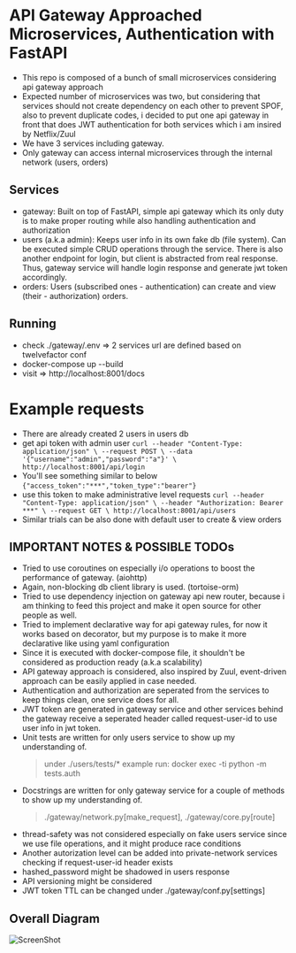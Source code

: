 # API Gateway Approached Microservices, Authentication with FastAPI
- This repo is composed of a bunch of small microservices considering api gateway approach
- Expected number of microservices was two, but considering that services
  should not create dependency on each other to prevent SPOF, also to prevent duplicate codes,
  i decided to put one api gateway in front that does JWT authentication for both services
  which i am insired by Netflix/Zuul
- We have 3 services including gateway.
- Only gateway can access internal microservices through the internal network (users, orders)

## Services
- gateway: Built on top of FastAPI, simple api gateway which its only duty is to make proper
  routing while also handling authentication and authorization
- users (a.k.a admin): Keeps user info in its own fake db (file system).
  Can be executed simple CRUD operations through the service. There is also another
  endpoint for login, but client is abstracted from real response. Thus, gateway service
  will handle login response and generate jwt token accordingly.
- orders: Users (subscribed ones - authentication) can create and view (their - authorization) orders.

## Running
- check ./gateway/.env => 2 services url are defined based on twelvefactor conf
- docker-compose up --build
- visit => http://localhost:8001/docs

# Example requests
- There are already created 2 users in users db
- get api token with admin user
`
curl --header "Content-Type: application/json" \
     --request POST \
     --data '{"username":"admin","password":"a"}' \
     http://localhost:8001/api/login
`
- You'll see something similar to below
`
{"access_token":"***","token_type":"bearer"}
`
- use this token to make administrative level requests
`
curl --header "Content-Type: application/json" \
     --header "Authorization: Bearer ***" \
     --request GET \
     http://localhost:8001/api/users
`
- Similar trials can be also done with default user to create & view orders

## IMPORTANT NOTES & POSSIBLE TODOs
- Tried to use coroutines on especially i/o operations to boost the performance of gateway. (aiohttp)
- Again, non-blocking db client library is used. (tortoise-orm)
- Tried to use dependency injection on gateway api new router, because i am thinking  to
  feed this project and make it open source for other people as well.
- Tried to implement declarative way for api gateway rules, for now it works
  based on decorator, but my purpose is to make it more declarative like using
  yaml configuration
- Since it is executed with docker-compose file, it shouldn't be considered as production ready (a.k.a scalability)
- API gateway approach is considered, also inspired by Zuul, event-driven approach can be easily applied in case needed.
- Authentication and authorization are seperated from the services to keep things clean, one service does for all.
- JWT token are generated in gateway service and other services behind the gateway receive a seperated
  header called request-user-id to use user info in jwt token.
- Unit tests are written for only users service to show up my understanding of.
  > under ./users/tests/*
  > example run: docker exec -ti <docker users container id> python -m tests.auth
- Docstrings are written for only gateway service for a couple of methods to show up my understanding of.
  > ./gateway/network.py[make_request], ./gateway/core.py[route]
- thread-safety was not considered especially on fake users service since we
  use file operations, and it might produce race conditions
- Another autorization level can be added into private-network services
  checking if request-user-id header exists
- hashed_password might be shadowed in users response
- API versioning might be considered
- JWT token TTL can be changed under ./gateway/conf.py[settings]

## Overall Diagram
![ScreenShot](https://raw.github.com/baranbartu/microservices-with-fastapi/master/diagram.png)
